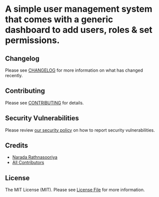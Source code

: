 # A simple user management system that comes with a generic dashboard to add users, roles & set permissions.

## Changelog

Please see [CHANGELOG](CHANGELOG.md) for more information on what has changed recently.

## Contributing

Please see [CONTRIBUTING](CONTRIBUTING.md) for details.

## Security Vulnerabilities

Please review [our security policy](../../security/policy) on how to report security vulnerabilities.

## Credits

- [Narada Rathnasooriya](https://github.com/naradarathna)
- [All Contributors](../../contributors)

## License

The MIT License (MIT). Please see [License File](LICENSE.md) for more information.